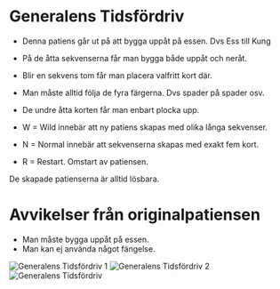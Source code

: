 # Generalens Tidsfördriv

* Denna patiens går ut på att bygga uppåt på essen. Dvs Ess till Kung
* På de åtta sekvenserna får man bygga både uppåt och neråt.
* Blir en sekvens tom får man placera valfritt kort där.
* Man måste alltid följa de fyra färgerna. Dvs spader på spader osv.
* De undre åtta korten får man enbart plocka upp.

* W = Wild innebär att ny patiens skapas med olika långa sekvenser.
* N = Normal innebär att sekvenserna skapas med exakt fem kort.
* R = Restart. Omstart av patiensen.

De skapade patienserna är alltid lösbara.

# Avvikelser från originalpatiensen

* Man måste bygga uppåt på essen.
* Man kan ej använda något fängelse.

![](bild1.jpg "Generalens Tidsfördriv 1")
![](bild2.jpg "Generalens Tidsfördriv 2")
![](bild3.jpg "Generalens Tidsfördriv")
